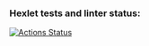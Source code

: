 ### Hexlet tests and linter status:
[![Actions Status](https://github.com/reden1k/frontend-project-44/actions/workflows/hexlet-check.yml/badge.svg)](https://github.com/reden1k/frontend-project-44/actions)